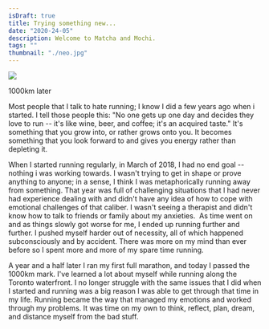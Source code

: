 ```yaml
---
isDraft: true
title: Trying something new...
date: "2020-24-05"
description: Welcome to Matcha and Mochi.
tags: ""
thumbnail: "./neo.jpg"
---
```


<div class="image-wrapper">
  <img src="/static/286de61a4a2998a79897ad3171cc8d52/90537/neo.jpg"/>
</div>

1000km later

Most people that I talk to hate running; I know I did a few years ago when i started. I tell those people this: "No one gets up one day and decides they love to run -- it's like wine, beer, and coffee; it's an acquired taste." It's something that you grow into, or rather grows onto you. It becomes something that you look forward to and gives you energy rather than depleting it.

When I started running regularly, in March of 2018, I had no end goal -- nothing i was working towards. I wasn't trying to get in shape or prove anything to anyone; in a sense, I think I was metaphorically running away from something. That year was full of challenging situations that I had never had experience dealing with and didn't have any idea of how to cope with emotional challenges of that caliber. I wasn't seeing a therapist and didn't know how to talk to friends or family about my anxieties. 
 As time went on and as things slowly got worse for me, I ended up running further and further. I pushed myself harder out of necessity, all of which happened subconsciously and by accident. There was more on my mind than ever before so I spent more and more of my spare time running.

A year and a half later I ran my first full marathon, and today I passed the 1000km mark. I've learned a lot about myself while running along the Toronto waterfront. I no longer struggle with the same issues that I did when I started and running was a big reason I was able to get through that time in my life. Running became the way that managed my emotions and worked through my problems. It was time on my own to think, reflect, plan, dream, and distance myself from the bad stuff.
